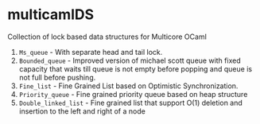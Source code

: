 # multicamlDS

Collection of lock based data structures for Multicore OCaml

1) `Ms_queue` - With separate head and tail lock.
2) `Bounded_queue` - Improved version of michael scott queue with fixed capacity that waits till queue is not empty before popping and queue is not full before pushing.
3) `Fine_list` - Fine Grained List based on Optimistic Synchronization.
4) `Priority_queue` - Fine grained priority queue based on heap structure
5) `Double_linked_list` - Fine grained list that support O(1) deletion and insertion to the left and right of a node
